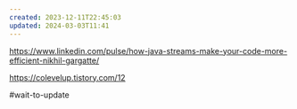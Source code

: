 ```yaml
---
created: 2023-12-11T22:45:03
updated: 2024-03-03T11:41
---
```

https://www.linkedin.com/pulse/how-java-streams-make-your-code-more-efficient-nikhil-gargatte/

https://colevelup.tistory.com/12


#wait-to-update 
